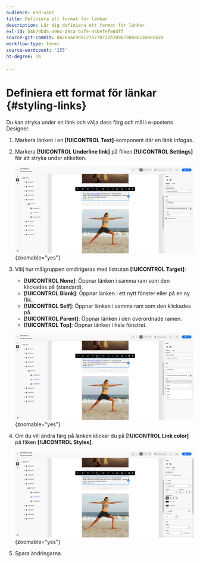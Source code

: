 ```yaml
---
audience: end-user
title: Definiera ett format för länkar
description: Lär dig definiera ett format för länkar
exl-id: b4b79bd5-a96c-49ca-b3fe-95befef00dff
source-git-commit: d6c6aac9d9127a770732b709873008613ae8c639
workflow-type: tm+mt
source-wordcount: '155'
ht-degree: 1%

---
```


# Definiera ett format för länkar {#styling-links}

Du kan stryka under en länk och välja dess färg och mål i e-postens Designer.

1. Markera länken i en **[!UICONTROL Text]**-komponent där en länk infogas.

1. Markera **[!UICONTROL Underline link]** på fliken **[!UICONTROL Settings]** för att stryka under etiketten.

   ![Skärmbild som visar alternativet Understruken länk på fliken Inställningar.](assets/link_1.png){zoomable="yes"}

1. Välj hur målgruppen omdirigeras med listrutan **[!UICONTROL Target]**:

   * **[!UICONTROL None]**: Öppnar länken i samma ram som den klickades på (standard).
   * **[!UICONTROL Blank]**: Öppnar länken i ett nytt fönster eller på en ny flik.
   * **[!UICONTROL Self]**: Öppnar länken i samma ram som den klickades på.
   * **[!UICONTROL Parent]**: Öppnar länken i den överordnade ramen.
   * **[!UICONTROL Top]**: Öppnar länken i hela fönstret.

   ![Skärmbild som visar alternativen i listrutan Mål på fliken Inställningar.](assets/link_2.png){zoomable="yes"}

1. Om du vill ändra färg på länken klickar du på **[!UICONTROL Link color]** på fliken **[!UICONTROL Styles]**.

   ![Skärmbild som visar alternativet Länkfärg på fliken Format.](assets/link_3.png){zoomable="yes"}

1. Spara ändringarna.